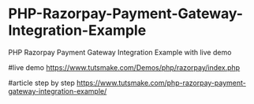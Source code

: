 # PHP-Razorpay-Payment-Gateway-Integration-Example
PHP Razorpay Payment Gateway Integration Example with live demo

#live demo
https://www.tutsmake.com/Demos/php/razorpay/index.php

#article step by step
https://www.tutsmake.com/php-razorpay-payment-gateway-integration-example/
